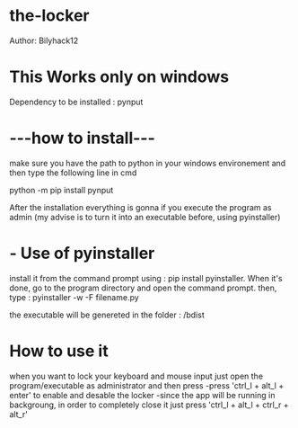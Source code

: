 # the-locker
 Author: Bilyhack12


# This Works only on windows
 Dependency to be installed :  pynput

# ---how to install---

make sure you have the path to python in your windows environement and then type the following line in cmd

python -m pip install pynput

After the installation everything is gonna if you execute the program as admin (my advise is to turn it into an executable before, using pyinstaller)

# - Use of pyinstaller
install it from the command prompt using : pip install pyinstaller.
When it's done, go to the program directory and open the command prompt. then, type : pyinstaller -w -F filename.py

the executable will be genereted in the folder : /bdist

# How to use it

when you want to lock your keyboard and mouse input just open the program/executable as administrator and then press
 -press 'ctrl_l + alt_l + enter' to enable and desable the locker
 -since the app will be running in backgroung, in order to completely close it just press 'ctrl_l + alt_l + ctrl_r + alt_r'
 


